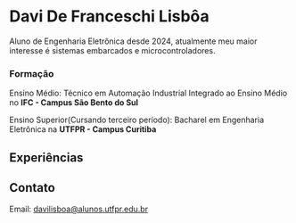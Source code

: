 # Davi De Franceschi Lisbôa
Aluno de Engenharia Eletrônica desde 2024, atualmente meu maior interesse é sistemas embarcados e microcontroladores.

### Formação
  Ensino Médio: Técnico em Automação Industrial Integrado ao Ensino Médio no **IFC - Campus São Bento do Sul**
  
  Ensino Superior(Cursando terceiro período): Bacharel em Engenharia Eletrônica na **UTFPR - Campus Curitiba**
  
## Experiências

## Contato
Email: davilisboa@alunos.utfpr.edu.br
<!--
**lisboa7789/lisboa7789** is a ✨ _special_ ✨ repository because its `README.md` (this file) appears on your GitHub profile.

Here are some ideas to get you started:

- 🔭 I’m currently working on ...
- 🌱 I’m currently learning ...
- 👯 I’m looking to collaborate on ...
- 🤔 I’m looking for help with ...
- 💬 Ask me about ...
- 📫 How to reach me: ...
- 😄 Pronouns: ...
- ⚡ Fun fact: ...
-->

